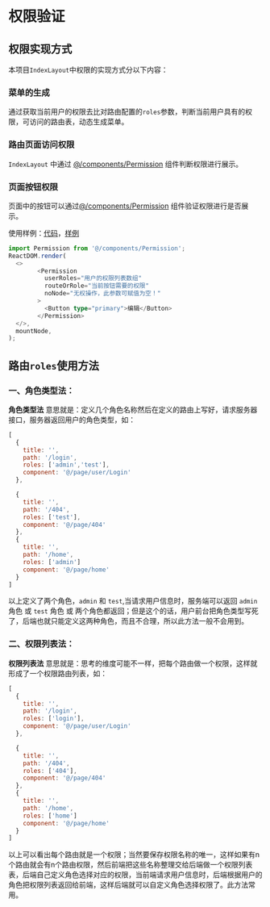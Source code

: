 # 权限验证

## 权限实现方式

本项目`IndexLayout`中权限的实现方式分以下内容：

### 菜单的生成

通过获取当前用户的权限去比对路由配置的`roles`参数，判断当前用户具有的权限，可访问的路由表，动态生成菜单。

### 路由页面访问权限

`IndexLayout` 中通过 [@/components/Permission](https://github.com/lqsong/admin-antd-react/tree/main/src/components/Permission) 组件判断权限进行展示。

### 页面按钮权限

页面中的按钮可以通过[@/components/Permission](https://github.com/lqsong/admin-antd-react/tree/main/src/components/Permission) 组件验证权限进行是否展示。

使用样例：[代码](https://github.com/lqsong/admin-antd-react/tree/main/src/pages/roles/all)，[样例](http://demo.admin-antd-react.liqingsong.cc/#/roles/all)

```ts
import Permission from '@/components/Permission';
ReactDOM.render(
  <>
        <Permission
          userRoles="用户的权限列表数组"
          routeOrRole="当前按钮需要的权限"
          noNode="无权操作，此参数可赋值为空！"
        >
          <Button type="primary">编辑</Button>
        </Permission>
  </>,
  mountNode,
);
```

## 路由`roles`使用方法

### 一、角色类型法：

**角色类型法** 意思就是：定义几个角色名称然后在定义的路由上写好，请求服务器接口，服务器返回用户的角色类型，如：

```js
[
  {
    title: '',
    path: '/login',
    roles: ['admin','test'],
    component: '@/page/user/Login'   
  },

  {
    title: '',
    path: '/404',
    roles: ['test'],
    component: '@/page/404'   
  },
  {
    title: '',
    path: '/home',
    roles: ['admin']
    component: '@/page/home'   
  }
]
```
以上定义了两个角色，`admin` 和 `test`,当请求用户信息时，服务端可以返回 `admin` 角色 或 `test` 角色 或 两个角色都返回；但是这个的话，用户前台把角色类型写死了，后端也就只能定义这两种角色，而且不合理，所以此方法一般不会用到。


### 二、权限列表法：

**权限列表法** 意思就是：思考的维度可能不一样，把每个路由做一个权限，这样就形成了一个权限路由列表，如：

```js
[
  {
    title: '',
    path: '/login',
    roles: ['login'],
    component: '@/page/user/Login'   
  },

  {
    title: '',
    path: '/404',
    roles: ['404'],
    component: '@/page/404'   
  },
  {
    title: '',
    path: '/home',
    roles: ['home']
    component: '@/page/home'   
  }
]
```
以上可以看出每个路由就是一个权限；当然要保存权限名称的唯一，这样如果有n个路由就会有n个路由权限，然后前端把这些名称整理交给后端做一个权限列表表，后端自己定义角色选择对应的权限，当前端请求用户信息时，后端根据用户的角色把权限列表返回给前端，这样后端就可以自定义角色选择权限了。此方法常用。


